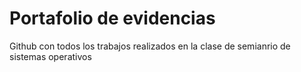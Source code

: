 # Portafolio de evidencias 

Github con todos los trabajos realizados en la clase de semianrio de sistemas operativos


